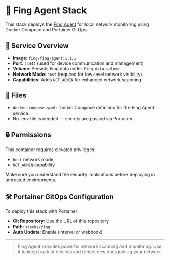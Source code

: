 # 📡 Fing Agent Stack

This stack deploys the [Fing Agent](https://www.fing.com/fing-agent) for local network monitoring using Docker Compose and Portainer GitOps.

## 🐳 Service Overview

- **Image**: `fing/fing-agent:1.1.1`
- **Port**: `44444` (used for device communication and management)
- **Volume**: Persists Fing data under `fing-data-volume`
- **Network Mode**: `host` (required for low-level network visibility)
- **Capabilities**: Adds `NET_ADMIN` for enhanced network scanning

## 📁 Files

- `docker-compose.yaml`: Docker Compose definition for the Fing Agent service.
- No .env file is needed — secrets are passed via Portainer.

## 🔒 Permissions

This container requires elevated privileges:
- `host` network mode
- `NET_ADMIN` capability

Make sure you understand the security implications before deploying in untrusted environments.

## 🛠 Portainer GitOps Configuration

To deploy this stack with Portainer:
- **Git Repository**: Use the URL of this repository
- **Path**: `stacks/fing`
- **Auto Update**: Enable (interval or webhook)

---

> Fing Agent provides powerful network scanning and monitoring. Use it to keep track of devices and detect new ones joining your network.

